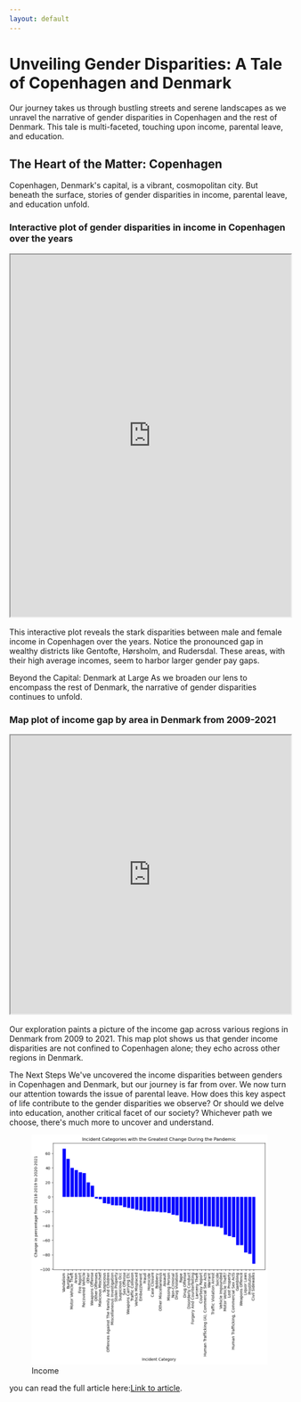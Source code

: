 ```yaml
---
layout: default
---
```


# Unveiling Gender Disparities: A Tale of Copenhagen and Denmark
Our journey takes us through bustling streets and serene landscapes as we unravel the narrative of gender disparities in Copenhagen and the rest of Denmark. This tale is multi-faceted, touching upon income, parental leave, and education.

## The Heart of the Matter: Copenhagen
Copenhagen, Denmark's capital, is a vibrant, cosmopolitan city. But beneath the surface, stories of gender disparities in income, parental leave, and education unfold.

<h3>Interactive plot of gender disparities in income in Copenhagen over the years</h3>
<iframe src="https://bakos97.github.io/income_interactive.html" width="100%" height="650"></iframe>


This interactive plot reveals the stark disparities between male and female income in Copenhagen over the years. Notice the pronounced gap in wealthy districts like Gentofte, Hørsholm, and Rudersdal. These areas, with their high average incomes, seem to harbor larger gender pay gaps.

Beyond the Capital: Denmark at Large
As we broaden our lens to encompass the rest of Denmark, the narrative of gender disparities continues to unfold.

<h3>Map plot of income gap by area in Denmark from 2009-2021</h3>
<iframe src="https://bakos97.github.io/income_map.html" width="100%" height="500"></iframe>


Our exploration paints a picture of the income gap across various regions in Denmark from 2009 to 2021. This map plot shows us that gender income disparities are not confined to Copenhagen alone; they echo across other regions in Denmark.

The Next Steps
We've uncovered the income disparities between genders in Copenhagen and Denmark, but our journey is far from over. We now turn our attention towards the issue of parental leave. How does this key aspect of life contribute to the gender disparities we observe? Or should we delve into education, another critical facet of our society? Whichever path we choose, there's much more to uncover and understand.





<figure>
  <img src="percentage_crime.png">
  <figcaption>Income</figcaption>
</figure>







you can read the full article here:[Link to article](https://www.sfchronicle.com/food/article/Break-ins-vandalism-strike-Bay-Area-restaurants-15188428.php).
 






